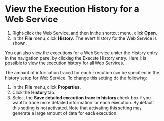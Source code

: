 # View the Execution History for a Web Service

1.  Right-click the Web Service, and then in the shortcut menu, click **Open**.
2.  In the **File** menu, click **History**. The [event history](../../../../terminology.md) for the Web Service is shown.

You can also view the executions for a Web Service under the History entry in the navigation pane, by clicking the Execute History entry. Here it is possible to view the execution history for all Web Services.

The amount of information traced for each execution can be specified in the history setup for Web Service. To change this setting do the following:

1.  In the **File** menu, click **Properties**.
2.  Click the **History** tab.
3.  Select the **Save detailed execution trace in history** check box if you want to trace more detailed information for each execution. By default this setting is not activated. Note that activating this setting may generate a large amount of data for each execution.